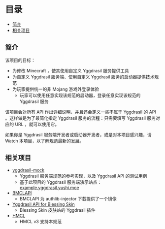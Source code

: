 <!-- START doctoc generated TOC please keep comment here to allow auto update -->
<!-- DON'T EDIT THIS SECTION, INSTEAD RE-RUN doctoc TO UPDATE -->
目录
=================

- [简介](#%E7%AE%80%E4%BB%8B)
- [相关项目](#%E7%9B%B8%E5%85%B3%E9%A1%B9%E7%9B%AE)

<!-- END doctoc generated TOC please keep comment here to allow auto update -->

## 简介
该项目的目标：
 * 为修改 Minecraft ，使其使用自定义 Yggdrasil 服务提供工具
 * 为自定义 Yggdrasil 服务端、使用自定义 Yggdrasil 服务的启动器提供技术规范
 * 为玩家提供统一的非 Mojang 游戏外登录体验
   * 玩家可以使用任意实现该规范的启动器，登录任意实现该规范的 Yggdrasil 服务

该项目会对所有 API 作出详细说明，并且还会定义一些不属于 Yggdrasil 的 API 。这样做是为了最简化指定 Yggdrasil 服务的流程：只需要填写 Yggdrasil 服务对应的 URL ，就可以使用它。

如果你是 Yggdrasil 服务端开发者或启动器开发者，或是对本项目感兴趣，请 Watch 本项目，以了解规范最新的发展。

## 相关项目
 * [yggdrasil-mock](https://github.com/yushijinhun/yggdrasil-mock)
   * Yggdrasil 服务端规范的参考实现，以及 Yggdrasil API 的测试用例
   * 基于此项目的 Yggdrasil 服务端演示站点：[example.yggdrasil.yushi.moe](https://github.com/yushijinhun/yggdrasil-mock/wiki/演示站点)
 * [BMCLAPI](https://bmclapidoc.bangbang93.com/#api-Mirrors-Mirrors_authlib_injector)
   * BMCLAPI 为 authlib-injector 下载提供了一个镜像
 * [Yggdrasil API for Blessing Skin](https://github.com/printempw/yggdrasil-api)
   * Blessing Skin 皮肤站的 Yggdrasil 插件
 * [HMCL](https://github.com/huanghongxun/HMCL)
   * HMCL v3 支持本规范
